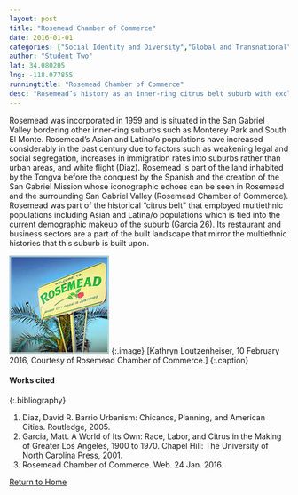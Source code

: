 ```yaml
---
layout: post
title: "Rosemead Chamber of Commerce"
date: 2016-01-01
categories: ["Social Identity and Diversity","Global and Transnational"]
author: "Student Two"
lat: 34.080205
lng: -118.077855
runningtitle: "Rosemead Chamber of Commerce"
desc: "Rosemead’s history as an inner-ring citrus belt suburb with exclusionary racial covenants is challenged by its present multiethnic population and landscapes."
---
```

Rosemead was incorporated in 1959 and is situated in the San Gabriel Valley bordering other inner-ring suburbs such as Monterey Park and South El Monte. Rosemead’s Asian and Latina/o populations have increased considerably in the past century due to factors such as weakening legal and social segregation, increases in immigration rates into suburbs rather than urban areas, and white flight (Diaz). Rosemead is part of the land inhabited by the Tongva before the conquest by the Spanish and the creation of the San Gabriel Mission whose iconographic echoes can be seen in Rosemead and the surrounding San Gabriel Valley (Rosemead Chamber of Commerce). Rosemead was part of the historical “citrus belt” that employed multiethnic populations including Asian and Latina/o populations which is tied into the current demographic makeup of the suburb (Garcia 26). Its restaurant and business sectors are a part of the built landscape that mirror the multiethnic histories that this suburb is built upon.

![Image 1](images/Rosemead_1.jpg) 
{:.image}
[Kathryn Loutzenheiser, 10 February 2016, Courtesy of Rosemead Chamber of Commerce.] 
{:.caption}

#### Works cited
{:.bibliography}
1. Diaz, David R. Barrio Urbanism: Chicanos, Planning, and American Cities. Routledge, 2005.
2. Garcia, Matt. A World of Its Own: Race, Labor, and Citrus in the Making of Greater Los Angeles, 1900 to 1970. Chapel Hill: The University of North Carolina Press, 2001.
3. Rosemead Chamber of Commerce. Web. 24 Jan. 2016.

[Return to Home](https://uclachicanxstudies.github.io/BarrioSuburbanisms/)
